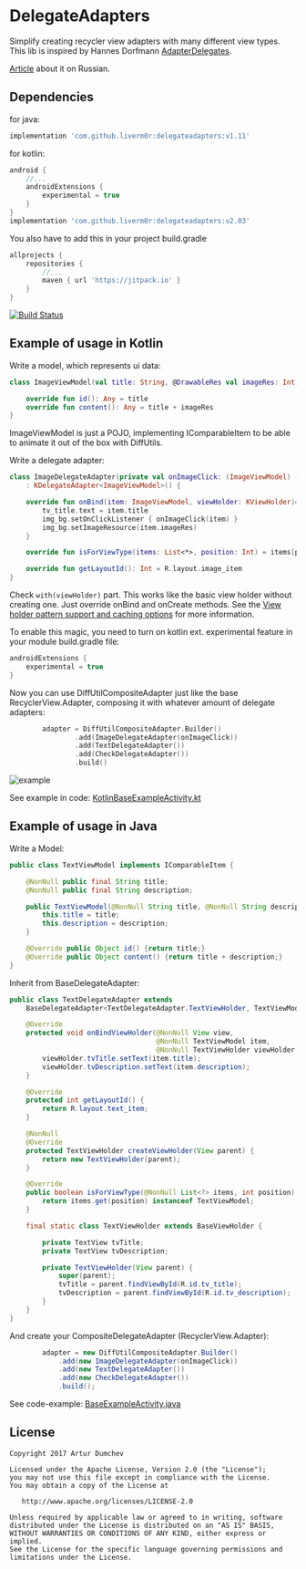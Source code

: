 # DelegateAdapters
Simplify creating recycler view adapters with many different view types.
This lib is inspired by Hannes Dorfmann [AdapterDelegates](https://github.com/sockeqwe/AdapterDelegates).

[Article](https://habr.com/post/341738/) about it on Russian.

## Dependencies

for java:
```groovy
implementation 'com.github.liverm0r:delegateadapters:v1.11'
```

for kotlin:
```groovy
android {
    //...
    androidExtensions {
        experimental = true
    }
}
implementation 'com.github.liverm0r:delegateadapters:v2.03'
```

You also have to add this in your project build.gradle

```groovy
allprojects {
    repositories {
        //...
        maven { url 'https://jitpack.io' }
    }
}
```

[![Build Status](https://travis-ci.org/sockeqwe/AdapterDelegates.svg?branch=master)](https://jitpack.io/#Liverm0r/delegateadapters)

## Example of usage in Kotlin

Write a model, which represents ui data:

```kotlin
class ImageViewModel(val title: String, @DrawableRes val imageRes: Int) : IComparableItem {

    override fun id(): Any = title
    override fun content(): Any = title + imageRes
}

```

ImageViewModel is just a POJO, implementing IComparableItem to be able to animate it out of the box with DiffUtils.

Write a delegate adapter:

```kotlin
class ImageDelegateAdapter(private val onImageClick: (ImageViewModel) -> Unit)
    : KDelegateAdapter<ImageViewModel>() {

    override fun onBind(item: ImageViewModel, viewHolder: KViewHolder)= with(viewHolder) {
        tv_title.text = item.title
        img_bg.setOnClickListener { onImageClick(item) }
        img_bg.setImageResource(item.imageRes)
    }

    override fun isForViewType(items: List<*>, position: Int) = items[position] is ImageViewModel

    override fun getLayoutId(): Int = R.layout.image_item
}

```

Check `with(viewHolder)` part. This works like the basic view holder without creating one. Just override onBind and onCreate methods. See the [View holder pattern support and caching options](
https://github.com/Kotlin/KEEP/blob/master/proposals/android-extensions-entity-caching.md
) for more information.

To enable this magic, you need to turn on kotlin ext. experimental feature in your module build.gradle file:

```groovy
androidExtensions {
    experimental = true
}
```

Now you can use DiffUtilCompositeAdapter just like the base RecyclerView.Adapter, composing it with whatever amount of delegate adapters:

```kotlin
        adapter = DiffUtilCompositeAdapter.Builder()
                .add(ImageDelegateAdapter(onImageClick))
                .add(TextDelegateAdapter())
                .add(CheckDelegateAdapter())
                .build()
```

![example](https://github.com/Liverm0r/DelegateAdapters/blob/master/feed_example.jpg)

See example in code: [KotlinBaseExampleActivity.kt][1]

[1]: https://github.com/Liverm0r/DelegateAdapters/blob/master/example/src/main/java/com/example/dumchev/delegateadapters/base/KotlinBaseExampleActivity.kt

## Example of usage in Java

Write a Model:

```java
public class TextViewModel implements IComparableItem {

    @NonNull public final String title;
    @NonNull public final String description;

    public TextViewModel(@NonNull String title, @NonNull String description) {
        this.title = title;
        this.description = description;
    }

    @Override public Object id() {return title;}
    @Override public Object content() {return title + description;}
}

```

Inherit from BaseDelegateAdapter:

```java
public class TextDelegateAdapter extends
    BaseDelegateAdapter<TextDelegateAdapter.TextViewHolder, TextViewModel> {

    @Override
    protected void onBindViewHolder(@NonNull View view,
                                    @NonNull TextViewModel item,
                                    @NonNull TextViewHolder viewHolder) {
        viewHolder.tvTitle.setText(item.title);
        viewHolder.tvDescription.setText(item.description);
    }

    @Override
    protected int getLayoutId() {
        return R.layout.text_item;
    }

    @NonNull
    @Override
    protected TextViewHolder createViewHolder(View parent) {
        return new TextViewHolder(parent);
    }

    @Override
    public boolean isForViewType(@NonNull List<?> items, int position) {
        return items.get(position) instanceof TextViewModel;
    }

    final static class TextViewHolder extends BaseViewHolder {

        private TextView tvTitle;
        private TextView tvDescription;

        private TextViewHolder(View parent) {
            super(parent);
            tvTitle = parent.findViewById(R.id.tv_title);
            tvDescription = parent.findViewById(R.id.tv_description);
        }
    }
}

```

And create your CompositeDelegateAdapter (RecyclerView.Adapter):

```java
        adapter = new DiffUtilCompositeAdapter.Builder()
            .add(new ImageDelegateAdapter(onImageClick))
            .add(new TextDelegateAdapter())
            .add(new CheckDelegateAdapter())
            .build();
```


See code-example: [BaseExampleActivity.java][2] 

[2]: https://github.com/Liverm0r/DelegateAdapters/blob/master/example/src/main/java/com/example/dumchev/delegateadapters/base/BaseExampleActivity.java

  ## License

```
Copyright 2017 Artur Dumchev 

Licensed under the Apache License, Version 2.0 (the "License");
you may not use this file except in compliance with the License.
You may obtain a copy of the License at

   http://www.apache.org/licenses/LICENSE-2.0

Unless required by applicable law or agreed to in writing, software
distributed under the License is distributed on an "AS IS" BASIS,
WITHOUT WARRANTIES OR CONDITIONS OF ANY KIND, either express or implied.
See the License for the specific language governing permissions and
limitations under the License.
```
